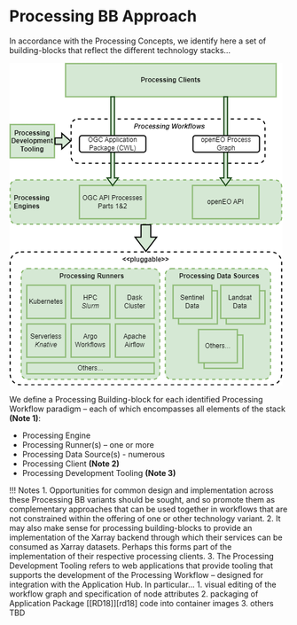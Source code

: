 # Processing BB Approach

In accordance with the Processing Concepts, we identify here a set of building-blocks that reflect the different technology stacks…

![Processing BBs](diagrams/processing-BB.drawio.png)

We define a Processing Building-block for each identified Processing Workflow paradigm – each of which encompasses all elements of the stack **(Note 1)**:

*	Processing Engine
*	Processing Runner(s) – one or more
*	Processing Data Source(s) - numerous
*	Processing Client **(Note 2)**
*	Processing Development Tooling **(Note 3)**

!!! Notes
    1. Opportunities for common design and implementation across these Processing BB variants should be sought, and so promote them as complementary approaches that can be used together in workflows that are not constrained within the offering of one or other technology variant.
    2. It may also make sense for processing building-blocks to provide an implementation of the Xarray backend through which their services can be consumed as Xarray datasets. Perhaps this forms part of the implementation of their respective processing clients.
    3. The Processing Development Tooling refers to web applications that provide tooling that supports the development of the Processing Workflow – designed for integration with the Application Hub. In particular…
        1. visual editing of the workflow graph and specification of node attributes
        2. packaging of Application Package [[RD18]][rd18] code into container images
        3. others TBD
